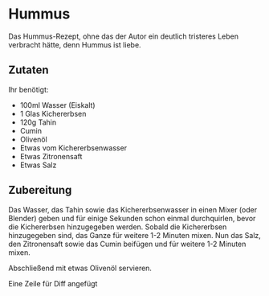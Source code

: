 # Hummus

Das Hummus-Rezept, ohne das der Autor ein deutlich tristeres Leben verbracht hätte, denn Hummus ist liebe.

## Zutaten
Ihr benötigt:
  - 100ml Wasser (Eiskalt)
  - 1 Glas Kichererbsen
  - 120g Tahin
  - Cumin
  - Olivenöl
  - Etwas vom Kichererbsenwasser
  - Etwas Zitronensaft
  - Etwas Salz

## Zubereitung
Das Wasser, das Tahin sowie das Kichererbsenwasser in einen Mixer (oder Blender) geben und für einige Sekunden schon einmal durchquirlen, bevor die Kichererbsen hinzugegeben werden.
Sobald die Kichererbsen hinzugegeben sind, das Ganze für weitere 1-2 Minuten mixen. Nun das Salz, den Zitronensaft sowie das Cumin beifügen und für weitere 1-2 Minuten mixen.

Abschließend mit etwas Olivenöl servieren.

Eine Zeile für Diff angefügt
